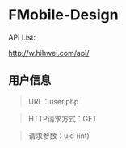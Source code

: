 FMobile-Design
==============

API List:

http://w.hihwei.com/api/

## 用户信息

> URL：user.php

> HTTP请求方式：GET

> 请求参数：uid (int)


